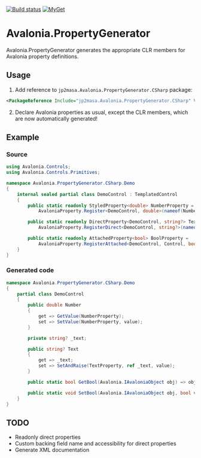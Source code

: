 [![Build status](https://ci.appveyor.com/api/projects/status/1ow4vfhp9t92k3bh/branch/master?svg=true)](https://ci.appveyor.com/project/jp2masa/avalonia-propertygenerator/branch/master)
[![MyGet](https://img.shields.io/myget/jp2masa/vpre/jp2masa.Avalonia.PropertyGenerator.CSharp.svg?label=myget)](https://www.myget.org/feed/jp2masa/package/nuget/jp2masa.Avalonia.PropertyGenerator.CSharp)

# Avalonia.PropertyGenerator

Avalonia.PropertyGenerator generates the appropriate CLR members for Avalonia property definitions.

## Usage

1. Add reference to `jp2masa.Avalonia.PropertyGenerator.CSharp` package:

```xml
<PackageReference Include="jp2masa.Avalonia.PropertyGenerator.CSharp" Version="0.10.0-beta2" PrivateAssets="All" />
```

2. Declare Avalonia properties as usual, except the CLR members, which are now automatically generated!

## Example

### Source

```cs
using Avalonia.Controls;
using Avalonia.Controls.Primitives;

namespace Avalonia.PropertyGenerator.CSharp.Demo
{
    internal sealed partial class DemoControl : TemplatedControl
    {
        public static readonly StyledProperty<double> NumberProperty =
            AvaloniaProperty.Register<DemoControl, double>(nameof(Number));

        public static readonly DirectProperty<DemoControl, string?> TextProperty =
            AvaloniaProperty.RegisterDirect<DemoControl, string?>(nameof(Text), o => o.Text, (o, v) => o.Text = v);

        public static readonly AttachedProperty<bool> BoolProperty =
            AvaloniaProperty.RegisterAttached<DemoControl, Control, bool>("Bool");
    }
}
```

### Generated code

```cs
namespace Avalonia.PropertyGenerator.CSharp.Demo
{
    partial class DemoControl
    {
        public double Number
        {
            get => GetValue(NumberProperty);
            set => SetValue(NumberProperty, value);
        }

        private string? _text;

        public string? Text
        {
            get => _text;
            set => SetAndRaise(TextProperty, ref _text, value);
        }

        public static bool GetBool(Avalonia.IAvaloniaObject obj) => obj.GetValue(BoolProperty);

        public static void SetBool(Avalonia.IAvaloniaObject obj, bool value) => obj.SetValue(BoolProperty, value);
    }
}

```

## TODO

- Readonly direct properties
- Custom backing field name and accessibility for direct properties
- Generate XML documentation
